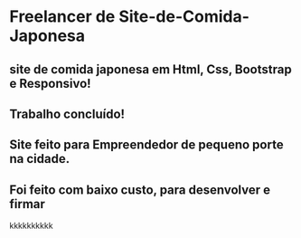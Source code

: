 # Freelancer de Site-de-Comida-Japonesa 

## site de comida japonesa em Html, Css, Bootstrap e Responsivo!

## Trabalho concluído! 

## Site feito para Empreendedor de pequeno porte na cidade.

## Foi feito com baixo custo, para desenvolver e firmar 


kkkkkkkkkk
